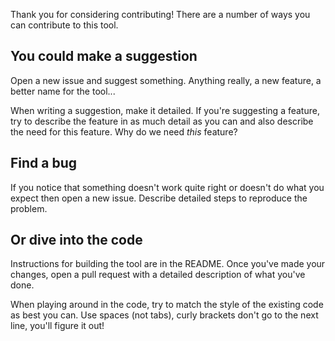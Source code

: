 Thank you for considering contributing! There are a number of ways you can contribute to this tool.

## You could make a suggestion
Open a new issue and suggest something. Anything really, a new feature, a better name for the tool...

When writing a suggestion, make it detailed. If you're suggesting a feature, try to describe the feature in as much detail as you can and also describe the need for this feature. Why do we need *this* feature?

## Find a bug
If you notice that something doesn't work quite right or doesn't do what you expect then open a new issue. Describe detailed steps to reproduce the problem.

## Or dive into the code
Instructions for building the tool are in the README. Once you've made your changes, open a pull request with a detailed description of what you've done.

When playing around in the code, try to match the style of the existing code as best you can. Use spaces (not tabs), curly brackets don't go to the next line, you'll figure it out!

